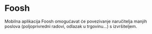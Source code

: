 # Foosh
Mobilna aplikacija Foosh omogućavat će povezivanje naručitelja manjih poslova (poljoprivredni radovi, odlazak u trgovinu...) s izvršiteljem.  

